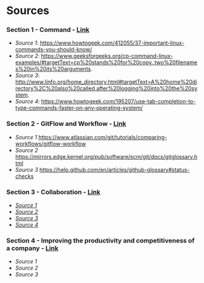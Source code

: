 # Sources

### Section 1 - Command - [Link](https://github.com/tejranu/miniproject-1/blob/master/Section%201%20-%20Command.md)
- *Source 1*: https://www.howtogeek.com/412055/37-important-linux-commands-you-should-know/
- *Source 2*: https://www.geeksforgeeks.org/cp-command-linux-examples/#targetText=cp%20stands%20for%20copy.,two%20filenames%20in%20its%20arguments.
- *Source 3*: http://www.linfo.org/home_directory.html#targetText=A%20home%20directory%2C%20also%20called,after%20logging%20into%20the%20system.
- *Source 4*: https://www.howtogeek.com/195207/use-tab-completion-to-type-commands-faster-on-any-operating-system/

### Section 2 - GitFlow and Workflow - [Link](https://github.com/tejranu/miniproject-1/blob/master/Section%20-%202%20Gitflow%20and%20Workflow.md)
- *Source 1* https://www.atlassian.com/git/tutorials/comparing-workflows/gitflow-workflow
- *Source 2* https://mirrors.edge.kernel.org/pub/software/scm/git/docs/gitglossary.html
- *Source 3* https://help.github.com/en/articles/github-glossary#status-checks

### Section 3 - Collaboration - [Link](https://github.com/tejranu/miniproject-1/blob/master/Section%20-%203%20Collaboration.md)
- [*Source 1*](https://guides.github.com/introduction/git-handbook/)
- [*Source 2*](https://help.github.com/en/articles/connecting-to-github-with-ssh)
- [*Source 3*](https://help.github.com/en/articles/about-merge-conflicts)
- [*Source 4*](https://github.community/t5/Support-Protips/The-difference-between-forking-and-cloning-a-repository/ba-p/1372)

### Section 4 - Improving the productivity and competitiveness of a company - [Link]()
- *Source 1*
- *Source 2*
- *Source 3*
